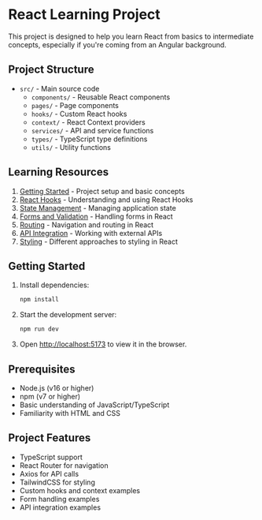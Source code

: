 # React Learning Project

This project is designed to help you learn React from basics to intermediate concepts, especially if you're coming from an Angular background.

## Project Structure

- `src/` - Main source code
  - `components/` - Reusable React components
  - `pages/` - Page components
  - `hooks/` - Custom React hooks
  - `context/` - React Context providers
  - `services/` - API and service functions
  - `types/` - TypeScript type definitions
  - `utils/` - Utility functions

## Learning Resources

1. [Getting Started](./docs/getting-started.md) - Project setup and basic concepts
2. [React Hooks](./docs/react-hooks.md) - Understanding and using React Hooks
3. [State Management](./docs/state-management.md) - Managing application state
4. [Forms and Validation](./docs/forms-validation.md) - Handling forms in React
5. [Routing](./docs/routing.md) - Navigation and routing in React
6. [API Integration](./docs/api-integration.md) - Working with external APIs
7. [Styling](./docs/styling.md) - Different approaches to styling in React

## Getting Started

1. Install dependencies:
   ```bash
   npm install
   ```

2. Start the development server:
   ```bash
   npm run dev
   ```

3. Open [http://localhost:5173](http://localhost:5173) to view it in the browser.

## Prerequisites

- Node.js (v16 or higher)
- npm (v7 or higher)
- Basic understanding of JavaScript/TypeScript
- Familiarity with HTML and CSS

## Project Features

- TypeScript support
- React Router for navigation
- Axios for API calls
- TailwindCSS for styling
- Custom hooks and context examples
- Form handling examples
- API integration examples
